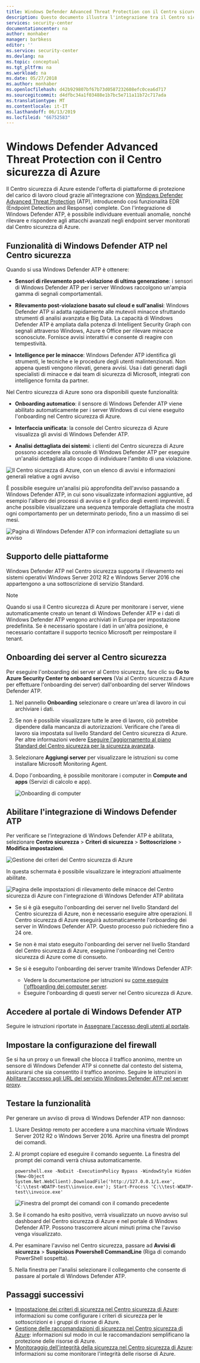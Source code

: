 ```yaml
---
title: Windows Defender Advanced Threat Protection con il Centro sicurezza di Azure
description: Questo documento illustra l'integrazione tra il Centro sicurezza di Azure e Windows Defender Advanced Threat Protection.
services: security-center
documentationcenter: na
author: monhaber
manager: barbkess
editor: ''
ms.service: security-center
ms.devlang: na
ms.topic: conceptual
ms.tgt_pltfrm: na
ms.workload: na
ms.date: 05/27/2018
ms.author: monhaber
ms.openlocfilehash: d42b929807bf67b73d0587232608efc0cea6d717
ms.sourcegitcommit: d4dfbc34a1f03488e1b7bc5e711a11b72c717ada
ms.translationtype: MT
ms.contentlocale: it-IT
ms.lasthandoff: 06/13/2019
ms.locfileid: "66752583"
---
```

# <a name="windows-defender-advanced-threat-protection-with-azure-security-center"></a>Windows Defender Advanced Threat Protection con il Centro sicurezza di Azure

Il Centro sicurezza di Azure estende l'offerta di piattaforme di protezione del carico di lavoro cloud grazie all'integrazione con [Windows Defender Advanced Threat Protection](https://www.microsoft.com/en-us/WindowsForBusiness/windows-atp) (ATP),
introducendo così funzionalità EDR (Endpoint Detection and Response) complete. Con l'integrazione di Windows Defender ATP, è possibile individuare eventuali anomalie, nonché rilevare e rispondere agli attacchi avanzati negli endpoint server monitorati dal Centro sicurezza di Azure.

## <a name="windows-defender-atp-features-in-security-center"></a>Funzionalità di Windows Defender ATP nel Centro sicurezza

Quando si usa Windows Defender ATP è ottenere:

- **Sensori di rilevamento post-violazione di ultima generazione**: i sensori di Windows Defender ATP per i server Windows raccolgono un'ampia gamma di segnali comportamentali.

- **Rilevamento post-violazione basato sul cloud e sull'analisi**: Windows Defender ATP si adatta rapidamente alle mutevoli minacce sfruttando strumenti di analisi avanzata e Big Data. La capacità di Windows Defender ATP è ampliata dalla potenza di Intelligent Security Graph con segnali attraverso Windows, Azure e Office per rilevare minacce sconosciute. Fornisce avvisi interattivi e consente di reagire con tempestività.

- **Intelligence per le minacce**: Windows Defender ATP identifica gli strumenti, le tecniche e le procedure degli utenti malintenzionati. Non appena questi vengono rilevati, genera avvisi. Usa i dati generati dagli specialisti di minacce e dai team di sicurezza di Microsoft, integrati con intelligence fornita da partner.

Nel Centro sicurezza di Azure sono ora disponibili queste funzionalità:

- **Onboarding automatico**: il sensore di Windows Defender ATP viene abilitato automaticamente per i server Windows di cui viene eseguito l'onboarding nel Centro sicurezza di Azure.

- **Interfaccia unificata**: la console del Centro sicurezza di Azure visualizza gli avvisi di Windows Defender ATP.

- **Analisi dettagliata dei sistemi**: i clienti del Centro sicurezza di Azure possono accedere alla console di Windows Defender ATP per eseguire un'analisi dettagliata allo scopo di individuare l'ambito di una violazione.

![Il Centro sicurezza di Azure, con un elenco di avvisi e informazioni generali relative a ogni avviso](media/security-center-wdatp/image1.png)

È possibile eseguire un'analisi più approfondita dell'avviso passando a Windows Defender ATP, in cui sono visualizzate informazioni aggiuntive, ad esempio l'albero dei processi di avviso e il grafico degli eventi imprevisti. È anche possibile visualizzare una sequenza temporale dettagliata che mostra ogni comportamento per un determinato periodo, fino a un massimo di sei mesi.

![Pagina di Windows Defender ATP con informazioni dettagliate su un avviso](media/security-center-wdatp/image3.png)

## <a name="platform-support"></a>Supporto delle piattaforme

Windows Defender ATP nel Centro sicurezza supporta il rilevamento nei sistemi operativi Windows Server 2012 R2 e Windows Server 2016 che appartengono a una sottoscrizione di servizio Standard.

> [!NOTE]
> Quando si usa il Centro sicurezza di Azure per monitorare i server, viene automaticamente creato un tenant di Windows Defender ATP e i dati di Windows Defender ATP vengono archiviati in Europa per impostazione predefinita. Se è necessario spostare i dati in un'altra posizione, è necessario contattare il supporto tecnico Microsoft per reimpostare il tenant.

## <a name="onboarding-servers-to-security-center"></a>Onboarding dei server al Centro sicurezza 

Per eseguire l'onboarding dei server al Centro sicurezza, fare clic su **Go to Azure Security Center to onboard servers** (Vai al Centro sicurezza di Azure per effettuare l'onboarding dei server) dall'onboarding del server Windows Defender ATP.

1. Nel pannello **Onboarding** selezionare o creare un'area di lavoro in cui archiviare i dati. <br>
2. Se non è possibile visualizzare tutte le aree di lavoro, ciò potrebbe dipendere dalla mancanza di autorizzazioni. Verificare che l'area di lavoro sia impostata sul livello Standard del Centro sicurezza di Azure. Per altre informazioni vedere [Eseguire l'aggiornamento al piano Standard del Centro sicurezza per la sicurezza avanzata](security-center-pricing.md).
    
3. Selezionare **Aggiungi server** per visualizzare le istruzioni su come installare Microsoft Monitoring Agent. 

4. Dopo l'onboarding, è possibile monitorare i computer in **Compute and apps** (Servizi di calcolo e app).

   ![Onboarding di computer](media/security-center-wdatp/onboard-computers.png)

## <a name="enable-windows-defender-atp-integration"></a>Abilitare l'integrazione di Windows Defender ATP

Per verificare se l'integrazione di Windows Defender ATP è abilitata, selezionare **Centro sicurezza** > **Criteri di sicurezza** > **Sottoscrizione** > **Modifica impostazioni**.

  ![Gestione dei criteri del Centro sicurezza di Azure](media/security-center-wdatp/policy-management.png)

In questa schermata è possibile visualizzare le integrazioni attualmente abilitate.

  ![Pagina delle impostazioni di rilevamento delle minacce del Centro sicurezza di Azure con l'integrazione di Windows Defender ATP abilitata](media/security-center-wdatp/enable-integrations.png)

- Se si è già eseguito l'onboarding dei server nel livello Standard del Centro sicurezza di Azure, non è necessario eseguire altre operazioni. Il Centro sicurezza di Azure eseguirà automaticamente l'onboarding dei server in Windows Defender ATP. Questo processo può richiedere fino a 24 ore.

- Se non è mai stato eseguito l'onboarding dei server nel livello Standard del Centro sicurezza di Azure, eseguirne l'onboarding nel Centro sicurezza di Azure come di consueto.

- Se si è eseguito l'onboarding dei server tramite Windows Defender ATP:
  - Vedere la documentazione per istruzioni su [come eseguire l'offboarding dei computer server](https://go.microsoft.com/fwlink/p/?linkid=852906).
  - Eseguire l'onboarding di questi server nel Centro sicurezza di Azure.

## <a name="access-to-the-windows-defender-atp-portal"></a>Accedere al portale di Windows Defender ATP

Seguire le istruzioni riportate in [Assegnare l'accesso degli utenti al portale](https://docs.microsoft.com/windows/security/threat-protection/windows-defender-atp/assign-portal-access-windows-defender-advanced-threat-protection).

## <a name="set-the-firewall-configuration"></a>Impostare la configurazione del firewall

Se si ha un proxy o un firewall che blocca il traffico anonimo, mentre un sensore di Windows Defender ATP si connette dal contesto del sistema, assicurarsi che sia consentito il traffico anonimo. Seguire le istruzioni in [Abilitare l'accesso agli URL del servizio Windows Defender ATP nel server proxy](https://docs.microsoft.com/windows/security/threat-protection/windows-defender-atp/configure-proxy-internet-windows-defender-advanced-threat-protection#enable-access-to-microsoft-defender-atp-service-urls-in-the-proxy-server).

## <a name="test-the-feature"></a>Testare la funzionalità

Per generare un avviso di prova di Windows Defender ATP non dannoso:

1. Usare Desktop remoto per accedere a una macchina virtuale Windows Server 2012 R2 o Windows Server 2016.  Aprire una finestra del prompt dei comandi.

2. Al prompt copiare ed eseguire il comando seguente. La finestra del prompt dei comandi verrà chiusa automaticamente.

    ```
    powershell.exe -NoExit -ExecutionPolicy Bypass -WindowStyle Hidden (New-Object System.Net.WebClient).DownloadFile('http://127.0.0.1/1.exe', 'C:\\test-WDATP-test\\invoice.exe'); Start-Process 'C:\\test-WDATP-test\\invoice.exe'
    ```

   ![Finestra del prompt dei comandi con il comando precedente](media/security-center-wdatp/image4.jpeg)

3. Se il comando ha esito positivo, verrà visualizzato un nuovo avviso sul dashboard del Centro sicurezza di Azure e nel portale di Windows Defender ATP. Possono trascorrere alcuni minuti prima che l'avviso venga visualizzato.

4. Per esaminare l'avviso nel Centro sicurezza, passare ad **Avvisi di sicurezza** >  **Suspicious Powershell CommandLine** (Riga di comando PowerShell sospetta).

5. Nella finestra per l'analisi selezionare il collegamento che consente di passare al portale di Windows Defender ATP.

## <a name="next-steps"></a>Passaggi successivi

- [Impostazione dei criteri di sicurezza nel Centro sicurezza di Azure](tutorial-security-policy.md): informazioni su come configurare i criteri di sicurezza per le sottoscrizioni e i gruppi di risorse di Azure.
- [Gestione delle raccomandazioni di sicurezza nel Centro sicurezza di Azure](security-center-recommendations.md): informazioni sul modo in cui le raccomandazioni semplificano la protezione delle risorse di Azure.
- [Monitoraggio dell'integrità della sicurezza nel Centro sicurezza di Azure](security-center-monitoring.md): Informazioni su come monitorare l'integrità delle risorse di Azure.
